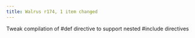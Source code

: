 ```yaml
---
title: Walrus r174, 1 item changed
---
```


Tweak compilation of \#def directive to support nested \#include directives
